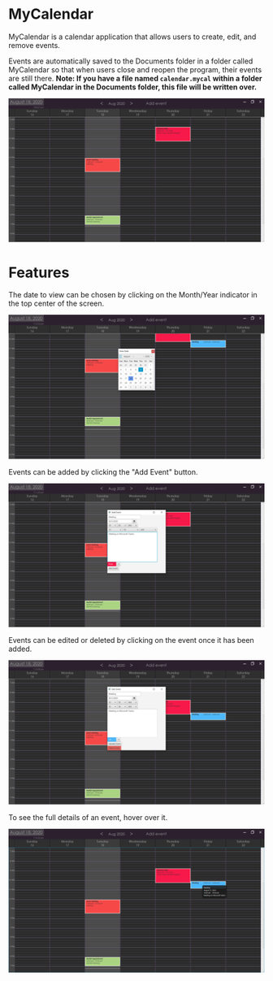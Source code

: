 # MyCalendar
MyCalendar is a calendar application that allows users to create, edit, and remove events.

Events are automatically saved to the Documents folder in a folder called MyCalendar so that when users close and reopen the program, their events are still there.
**Note: If you have a file named `calendar.mycal` within a folder called MyCalendar in the Documents folder, this file will be written over.**

![MyCalendar](https://github.com/Julia-Lachenauer/MyCalendar/blob/master/media/MyCalendar.png)

# Features

The date to view can be chosen by clicking on the Month/Year indicator in the top center of the screen.

![Choose Date to View](https://github.com/Julia-Lachenauer/MyCalendar/blob/master/media/Date_Selector.png)

Events can be added by clicking the "Add Event" button.

![Add Event](https://github.com/Julia-Lachenauer/MyCalendar/blob/master/media/Add_Event.png)

Events can be edited or deleted by clicking on the event once it has been added.

![Edit Event](https://github.com/Julia-Lachenauer/MyCalendar/blob/master/media/Edit_Event.png)

To see the full details of an event, hover over it.

![Tooltips](https://github.com/Julia-Lachenauer/MyCalendar/blob/master/media/ToolTips.png)
